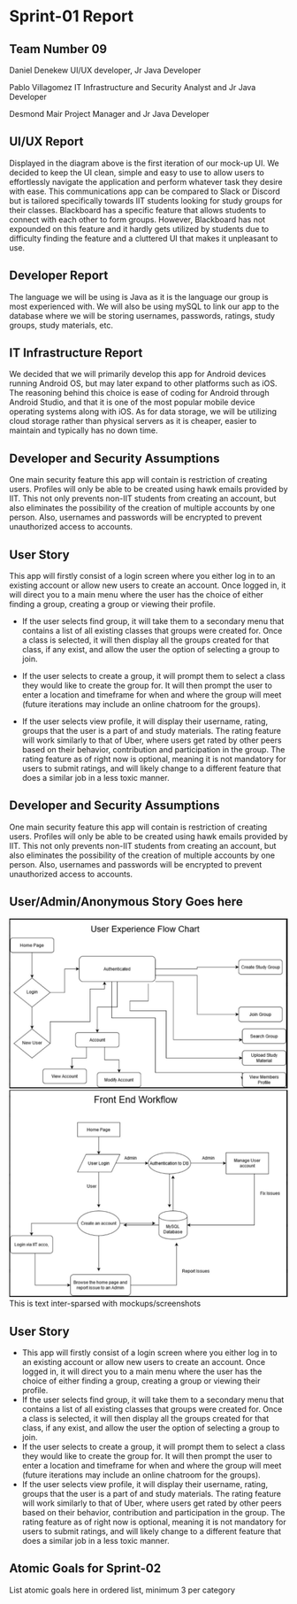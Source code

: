 # Sprint-01 Report

## Team Number 09

Daniel Denekew UI/UX developer, Jr Java Developer

Pablo Villagomez IT Infrastructure and Security Analyst and Jr Java Developer

Desmond Mair Project Manager and Jr Java Developer


## UI/UX Report

Displayed in the diagram above is the first iteration of our mock-up UI. We decided to keep the UI clean, simple and easy to use to allow users to effortlessly navigate the application and perform whatever task they desire with ease. This communications app can be compared to Slack or Discord but is tailored specifically towards IIT students looking for study groups for their classes. Blackboard has a specific feature that allows students to connect with each other to form groups. However, Blackboard has not expounded on this feature and it hardly gets utilized by students due to difficulty finding the feature and a cluttered UI that makes it unpleasant to use.

## Developer Report

The language we will be using is Java as it is the language our group is most experienced with. We will also be using mySQL to link our app to the database where we will be storing usernames, passwords, ratings, study groups, study materials, etc.

## IT Infrastructure Report

We decided that we will primarily develop this app for Android devices running Android OS, but may later expand to other platforms such as iOS. The reasoning behind this choice is ease of coding for Android through Android Studio, and that it is one of the most popular mobile device operating systems along with iOS. As for data storage, we will be utilizing cloud storage rather than physical servers as it is cheaper, easier to maintain and typically has no down time.

## Developer and Security Assumptions

One main security feature this app will contain is restriction of creating users. Profiles will only be able to be created using hawk emails provided by IIT. This not only prevents non-IIT students from creating an account, but also eliminates the possibility of the creation of multiple accounts by one person. Also, usernames and passwords will be encrypted to prevent unauthorized access to accounts.

## User Story

This app will firstly consist of a login screen where you either log in to an existing account or allow new users to create an account. Once logged in, it will direct you to a main menu where the user has the choice of either finding a group, creating a group or viewing their profile.


- If the user selects find group, it will take them to a secondary menu that contains a list of all existing classes that groups were created for. Once a class is selected, it will then display all the groups created for that class, if any exist, and allow the user the option of selecting a group to join.


- If the user selects to create a group, it will prompt them to select a class they would like to create the group for. It will then prompt the user to enter a location and timeframe for when and where the group will meet (future iterations may include an online chatroom for the groups).


- If the user selects view profile, it will display their username, rating, groups that the user is a part of and study materials. The rating feature will work similarly to that of Uber, where users get rated by other peers based on their behavior, contribution and participation in the group. The rating feature as of right now is optional, meaning it is not mandatory for users to submit ratings, and will likely change to a different feature that does a similar job in a less toxic manner.


## Developer and Security Assumptions

One main security feature this app will contain is restriction of creating users. Profiles will only be able to be created using hawk emails provided by IIT. This not only prevents non-IIT students from creating an account, but also eliminates the possibility of the creation of multiple accounts by one person. Also, usernames and passwords will be encrypted to prevent unauthorized access to accounts.


## User/Admin/Anonymous Story Goes here

<img src = "images/exp.JPG">
<img src = "images/fend.JPG">
This is text inter-sparsed with mockups/screenshots


## User Story

- This app will firstly consist of a login screen where you either log in to an existing account or allow new users to create an account. Once logged in, it will direct you to a main menu where the user has the choice of either finding a group, creating a group or viewing their profile.
- If the user selects find group, it will take them to a secondary menu that contains a list of all existing classes that groups were created for. Once a class is selected, it will then display all the groups created for that class, if any exist, and allow the user the option of selecting a group to join.
- If the user selects to create a group, it will prompt them to select a class they would like to create the group for. It will then prompt the user to enter a location and timeframe for when and where the group will meet (future iterations may include an online chatroom for the groups).
- If the user selects view profile, it will display their username, rating, groups that the user is a part of and study materials. The rating feature will work similarly to that of Uber, where users get rated by other peers based on their behavior, contribution and participation in the group. The rating feature as of right now is optional, meaning it is not mandatory for users to submit ratings, and will likely change to a different feature that does a similar job in a less toxic manner.


## Atomic Goals for Sprint-02

List atomic goals here in ordered list, minimum 3 per category
